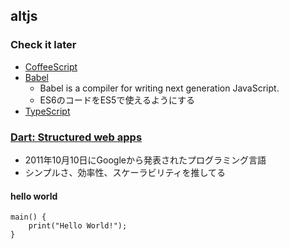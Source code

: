 ## altjs

### Check it later
- [CoffeeScript](http://coffeescript.org/)
- [Babel](https://babeljs.io/)
  - Babel is a compiler for writing next generation JavaScript.
  - ES6のコードをES5で使えるようにする  
- [TypeScript](http://www.typescriptlang.org/)


### [Dart: Structured web apps](https://www.dartlang.org/)
  - 2011年10月10日にGoogleから発表されたプログラミング言語
  - シンプルさ、効率性、スケーラビリティを推してる

#### hello world

	main() {
		print("Hello World!");
	}


